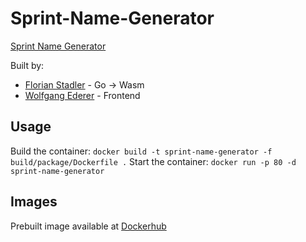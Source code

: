 # Sprint-Name-Generator
[Sprint Name Generator](https://sprintnamegenerator.com)

Built by: 
- [Florian Stadler](https://github.com/flostadler) - Go -> Wasm
- [Wolfgang Ederer](https://github.com/wederer) - Frontend

## Usage
Build the container: `docker build -t sprint-name-generator -f build/package/Dockerfile .`
Start the container: `docker run -p 80 -d sprint-name-generator`

## Images

Prebuilt image available at [Dockerhub](https://hub.docker.com/r/flostadler/name-generator)
